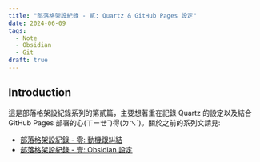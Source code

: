 ```yaml
---
title: "部落格架設紀錄 - 貳: Quartz & GitHub Pages 設定"
date: 2024-06-09
tags:
  - Note
  - Obsidian
  - Git
draft: true
---
```


## Introduction

這是部落格架設紀錄系列的第貳篇，主要想著重在記錄 Quartz 的設定以及結合 GitHub Pages 部署的心(ㄒㄧㄝˇ)得(ㄌㄟˋ)。關於之前的系列文請見:

- [部落格架設紀錄 - 零: 動機跟糾結](obsidian_quartz_setup_0.md)
- [部落格架設紀錄 - 壹: Obsidian 設定](obsidian_quartz_setup_1.md)

